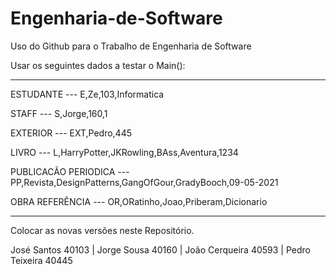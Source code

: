# Engenharia-de-Software
Uso do Github para o Trabalho de Engenharia de Software

Usar os seguintes dados a testar o Main():

-----------------------------------------------

ESTUDANTE --- E,Ze,103,Informatica

STAFF --- S,Jorge,160,1

EXTERIOR --- EXT,Pedro,445

LIVRO --- L,HarryPotter,JKRowling,BAss,Aventura,1234

PUBLICACÃO PERIODICA --- PP,Revista,DesignPatterns,GangOfGour,GradyBooch,09-05-2021

OBRA REFERÊNCIA --- OR,ORatinho,Joao,Priberam,Dicionario

-----------------------------------------------


Colocar as novas versões neste Repositório. 


José Santos 40103 | Jorge Sousa 40160 | João Cerqueira  40593 | Pedro Teixeira 40445
